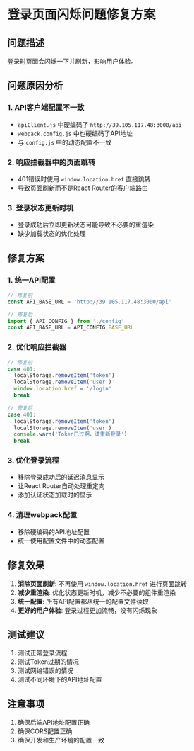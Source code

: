 # 登录页面闪烁问题修复方案

## 问题描述
登录时页面会闪烁一下并刷新，影响用户体验。

## 问题原因分析

### 1. API客户端配置不一致
- `apiClient.js` 中硬编码了 `http://39.105.117.48:3000/api`
- `webpack.config.js` 中也硬编码了API地址
- 与 `config.js` 中的动态配置不一致

### 2. 响应拦截器中的页面跳转
- 401错误时使用 `window.location.href` 直接跳转
- 导致页面刷新而不是React Router的客户端路由

### 3. 登录状态更新时机
- 登录成功后立即更新状态可能导致不必要的重渲染
- 缺少加载状态的优化处理

## 修复方案

### 1. 统一API配置
```javascript
// 修复前
const API_BASE_URL = 'http://39.105.117.48:3000/api'

// 修复后
import { API_CONFIG } from './config'
const API_BASE_URL = API_CONFIG.BASE_URL
```

### 2. 优化响应拦截器
```javascript
// 修复前
case 401:
  localStorage.removeItem('token')
  localStorage.removeItem('user')
  window.location.href = '/login'
  break

// 修复后
case 401:
  localStorage.removeItem('token')
  localStorage.removeItem('user')
  console.warn('Token已过期，请重新登录')
  break
```

### 3. 优化登录流程
- 移除登录成功后的延迟消息显示
- 让React Router自动处理重定向
- 添加认证状态加载时的显示

### 4. 清理webpack配置
- 移除硬编码的API地址配置
- 统一使用配置文件中的动态配置

## 修复效果

1. **消除页面刷新**: 不再使用 `window.location.href` 进行页面跳转
2. **减少重渲染**: 优化状态更新时机，减少不必要的组件重渲染
3. **统一配置**: 所有API配置都从统一的配置文件读取
4. **更好的用户体验**: 登录过程更加流畅，没有闪烁现象

## 测试建议

1. 测试正常登录流程
2. 测试Token过期的情况
3. 测试网络错误的情况
4. 测试不同环境下的API地址配置

## 注意事项

1. 确保后端API地址配置正确
2. 确保CORS配置正确
3. 确保开发和生产环境的配置一致
